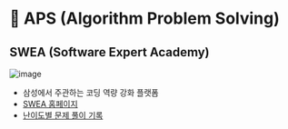 # 🎲 APS (Algorithm Problem Solving)

## SWEA (Software Expert Academy)

![image](https://user-images.githubusercontent.com/67505208/112178364-05046580-8c3d-11eb-8e67-1359fc138302.png)

- 삼성에서 주관하는 코딩 역량 강화 플랫폼
- [SWEA 홈페이지](https://swexpertacademy.com/main/main.do)
- [난이도별 문제 풀이 기록](https://github.com/OH1107/APS/tree/main/SWEA)
